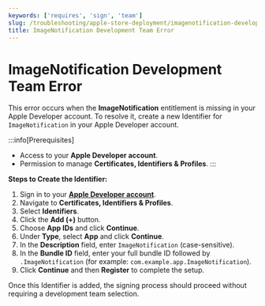 ```yaml
---
keywords: ['requires', 'sign', 'team']
slug: /troubleshooting/apple-store-deployment/imagenotification-development-team-error
title: ImageNotification Development Team Error
---
```


# ImageNotification Development Team Error

This error occurs when the **ImageNotification** entitlement is missing in your Apple Developer account. To resolve it, create a new Identifier for `ImageNotification` in your Apple Developer account.

:::info[Prerequisites]
- Access to your **Apple Developer account**.
- Permission to manage **Certificates, Identifiers & Profiles**.
:::

**Steps to Create the Identifier:**

1. Sign in to your **[Apple Developer account](https://developer.apple.com/)**.  
2. Navigate to **Certificates, Identifiers & Profiles**.  
3. Select **Identifiers**.  
4. Click the **Add (+)** button.  
5. Choose **App IDs** and click **Continue**.  
6. Under **Type**, select **App** and click **Continue**.  
7. In the **Description** field, enter `ImageNotification` (case-sensitive).  
8. In the **Bundle ID** field, enter your full bundle ID followed by `.ImageNotification` (for example: `com.example.app.ImageNotification`).  
9. Click **Continue** and then **Register** to complete the setup.  

Once this Identifier is added, the signing process should proceed without requiring a development team selection.
